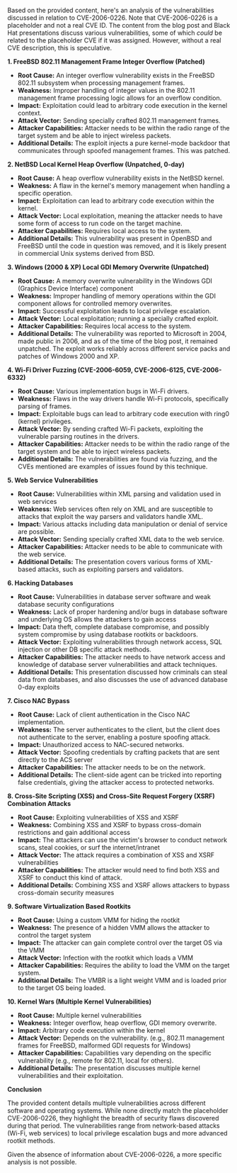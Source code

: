 Based on the provided content, here's an analysis of the vulnerabilities discussed in relation to CVE-2006-0226. Note that CVE-2006-0226 is a placeholder and not a real CVE ID. The content from the blog post and Black Hat presentations discuss various vulnerabilities, some of which *could* be related to the placeholder CVE if it was assigned. However, without a real CVE description, this is speculative.

**1. FreeBSD 802.11 Management Frame Integer Overflow (Patched)**

*   **Root Cause:** An integer overflow vulnerability exists in the FreeBSD 802.11 subsystem when processing management frames.
*   **Weakness:** Improper handling of integer values in the 802.11 management frame processing logic allows for an overflow condition.
*   **Impact:** Exploitation could lead to arbitrary code execution in the kernel context.
*   **Attack Vector:** Sending specially crafted 802.11 management frames.
*   **Attacker Capabilities:**  Attacker needs to be within the radio range of the target system and be able to inject wireless packets.
*   **Additional Details:** The exploit injects a pure kernel-mode backdoor that communicates through spoofed management frames. This was patched.

**2. NetBSD Local Kernel Heap Overflow (Unpatched, 0-day)**

*   **Root Cause:** A heap overflow vulnerability exists in the NetBSD kernel.
*  **Weakness:** A flaw in the kernel's memory management when handling a specific operation.
*   **Impact:** Exploitation can lead to arbitrary code execution within the kernel.
*   **Attack Vector:** Local exploitation, meaning the attacker needs to have some form of access to run code on the target machine.
*   **Attacker Capabilities:** Requires local access to the system.
*   **Additional Details:** This vulnerability was present in OpenBSD and FreeBSD until the code in question was removed, and it is likely present in commercial Unix systems derived from BSD.

**3. Windows (2000 & XP) Local GDI Memory Overwrite (Unpatched)**

*   **Root Cause:**  A memory overwrite vulnerability in the Windows GDI (Graphics Device Interface) component
*   **Weakness:**  Improper handling of memory operations within the GDI component allows for controlled memory overwrites.
*   **Impact:** Successful exploitation leads to local privilege escalation.
*   **Attack Vector:**  Local exploitation; running a specially crafted exploit.
*   **Attacker Capabilities:** Requires local access to the system.
*   **Additional Details:** The vulnerability was reported to Microsoft in 2004, made public in 2006, and as of the time of the blog post, it remained unpatched. The exploit works reliably across different service packs and patches of Windows 2000 and XP.

**4. Wi-Fi Driver Fuzzing (CVE-2006-6059, CVE-2006-6125, CVE-2006-6332)**

*   **Root Cause:** Various implementation bugs in Wi-Fi drivers.
*  **Weakness:** Flaws in the way drivers handle Wi-Fi protocols, specifically parsing of frames.
*   **Impact:** Exploitable bugs can lead to arbitrary code execution with ring0 (kernel) privileges.
*  **Attack Vector:** By sending crafted Wi-Fi packets, exploiting the vulnerable parsing routines in the drivers.
*   **Attacker Capabilities:**  Attacker needs to be within the radio range of the target system and be able to inject wireless packets.
*   **Additional Details:** The vulnerabilities are found via fuzzing, and the CVEs mentioned are examples of issues found by this technique.

**5. Web Service Vulnerabilities**

*   **Root Cause:** Vulnerabilities within XML parsing and validation used in web services
*   **Weakness:** Web services often rely on XML and are susceptible to attacks that exploit the way parsers and validators handle XML.
*   **Impact:**  Various attacks including data manipulation or denial of service are possible.
*  **Attack Vector:** Sending specially crafted XML data to the web service.
*   **Attacker Capabilities:**  Attacker needs to be able to communicate with the web service.
*   **Additional Details:** The presentation covers various forms of XML-based attacks, such as exploiting parsers and validators.

**6. Hacking Databases**
*   **Root Cause:**  Vulnerabilities in database server software and weak database security configurations
*   **Weakness:** Lack of proper hardening and/or bugs in database software and underlying OS allows the attackers to gain access
*  **Impact:** Data theft, complete database compromise, and possibly system compromise by using database rootkits or backdoors.
*  **Attack Vector:**  Exploiting vulnerabilities through network access, SQL injection or other DB specific attack methods.
*  **Attacker Capabilities:** The attacker needs to have network access and knowledge of database server vulnerabilities and attack techniques.
*   **Additional Details:** This presentation discussed how criminals can steal data from databases, and also discusses the use of advanced database 0-day exploits

**7.  Cisco NAC Bypass**

*   **Root Cause:** Lack of client authentication in the Cisco NAC implementation.
*   **Weakness:**  The server authenticates to the client, but the client does not authenticate to the server, enabling a posture spoofing attack.
*   **Impact:** Unauthorized access to NAC-secured networks.
*   **Attack Vector:**  Spoofing credentials by crafting packets that are sent directly to the ACS server
*   **Attacker Capabilities:** The attacker needs to be on the network.
*  **Additional Details:** The client-side agent can be tricked into reporting false credentials, giving the attacker access to protected networks.

**8. Cross-Site Scripting (XSS) and Cross-Site Request Forgery (XSRF) Combination Attacks**

*   **Root Cause:** Exploiting vulnerabilities of XSS and XSRF
*   **Weakness:** Combining XSS and XSRF to bypass cross-domain restrictions and gain additional access
*  **Impact:** The attackers can use the victim's browser to conduct network scans, steal cookies, or surf the internet/intranet
*  **Attack Vector:** The attack requires a combination of XSS and XSRF vulnerabilities
*  **Attacker Capabilities:** The attacker would need to find both XSS and XSRF to conduct this kind of attack.
*  **Additional Details:** Combining XSS and XSRF allows attackers to bypass cross-domain security measures

**9. Software Virtualization Based Rootkits**
*   **Root Cause:** Using a custom VMM for hiding the rootkit
*   **Weakness:** The presence of a hidden VMM allows the attacker to control the target system
*  **Impact:** The attacker can gain complete control over the target OS via the VMM
*  **Attack Vector:** Infection with the rootkit which loads a VMM
*   **Attacker Capabilities:** Requires the ability to load the VMM on the target system.
*  **Additional Details:** The VMBR is a light weight VMM and is loaded prior to the target OS being loaded.

**10. Kernel Wars (Multiple Kernel Vulnerabilities)**
*  **Root Cause:** Multiple kernel vulnerabilities
* **Weakness:** Integer overflow, heap overflow, GDI memory overwrite.
*   **Impact:** Arbitrary code execution within the kernel
*   **Attack Vector:** Depends on the vulnerability. (e.g., 802.11 management frames for FreeBSD, malformed GDI requests for Windows)
*   **Attacker Capabilities:**  Capabilities vary depending on the specific vulnerability (e.g., remote for 802.11, local for others).
* **Additional Details:** The presentation discusses multiple kernel vulnerabilities and their exploitation.

**Conclusion**

The provided content details multiple vulnerabilities across different software and operating systems. While none directly match the placeholder CVE-2006-0226, they highlight the breadth of security flaws discovered during that period. The vulnerabilities range from network-based attacks (Wi-Fi, web services) to local privilege escalation bugs and more advanced rootkit methods.

Given the absence of information about CVE-2006-0226, a more specific analysis is not possible.